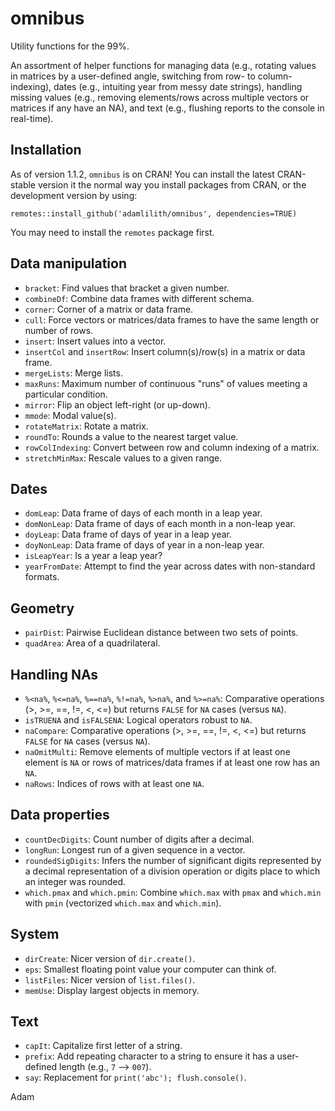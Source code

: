 # omnibus
Utility functions for the 99%.

An assortment of helper functions for managing data (e.g., rotating values in matrices by a user-defined angle, switching from row- to column-indexing), dates (e.g., intuiting year from messy date strings), handling missing values (e.g., removing elements/rows across multiple vectors or matrices if any have an NA), and text (e.g., flushing reports to the console in real-time).

## Installation ##
As of version 1.1.2, `omnibus` is on CRAN! You can install the latest CRAN-stable version it the normal way you install packages from CRAN, or the development version by using:

`remotes::install_github('adamlilith/omnibus', dependencies=TRUE)`

You may need to install the `remotes` package first.

## Data manipulation ##
* `bracket`: Find values that bracket a given number.
* `combineDf`: Combine data frames with different schema.
* `corner`: Corner of a matrix or data frame.
* `cull`: Force vectors or matrices/data frames to have the same length or number of rows.
* `insert`: Insert values into a vector.
* `insertCol` and `insertRow`: Insert column(s)/row(s) in a matrix or data frame.
* `mergeLists`: Merge lists.
* `maxRuns`: Maximum number of continuous "runs" of values meeting a particular condition.
* `mirror`: Flip an object left-right (or up-down).
* `mmode`: Modal value(s).
* `rotateMatrix`: Rotate a matrix.
* `roundTo`: Rounds a value to the nearest target value.
* `rowColIndexing`: Convert between row and column indexing of a matrix.
* `stretchMinMax`: Rescale values to a given range.

## Dates ##
* `domLeap`: Data frame of days of each month in a leap year.
* `domNonLeap`: Data frame of days of each month in a non-leap year.
* `doyLeap`: Data frame of days of year in a leap year.
* `doyNonLeap`: Data frame of days of year in a non-leap year.
* `isLeapYear`: Is a year a leap year?
* `yearFromDate`: Attempt to find the year across dates with non-standard formats.

## Geometry ##
* `pairDist`: Pairwise Euclidean distance between two sets of points.
* `quadArea`: Area of a quadrilateral.

## Handling NAs
* `%<na%`, `%<=na%`, `%==na%`, `%!=na%`, `%>na%`, and `%>=na%`: Comparative operations (>, >=, ==, !=, <, <=) but returns `FALSE` for `NA` cases (versus `NA`).
* `isTRUENA` and `isFALSENA`: Logical operators robust to `NA`.
* `naCompare`: Comparative operations (>, >=, ==, !=, <, <=) but returns `FALSE` for `NA` cases (versus `NA`).
* `naOmitMulti`: Remove elements of multiple vectors if at least one element is `NA` or rows of matrices/data frames if at least one row has an `NA`.
* `naRows`: Indices of rows with at least one `NA`.

## Data properties ##
* `countDecDigits`: Count number of digits after a decimal.
* `longRun`: Longest run of a given sequence in a vector.
* `roundedSigDigits`: Infers the number of significant digits represented by a decimal representation of a division operation or digits place to which an integer was rounded.
* `which.pmax` and `which.pmin`: Combine `which.max` with `pmax` and `which.min` with `pmin` (vectorized `which.max` and `which.min`).

## System ##
* `dirCreate`: Nicer version of `dir.create()`.
* `eps`: Smallest floating point value your computer can think of.
* `listFiles`: Nicer version of `list.files()`.
* `memUse`: Display largest objects in memory.

## Text ##
* `capIt`: Capitalize first letter of a string.
* `prefix`: Add repeating character to a string to ensure it has a user-defined length (e.g., `7` --> `007`).
* `say`: Replacement for `print('abc'); flush.console()`.

Adam
